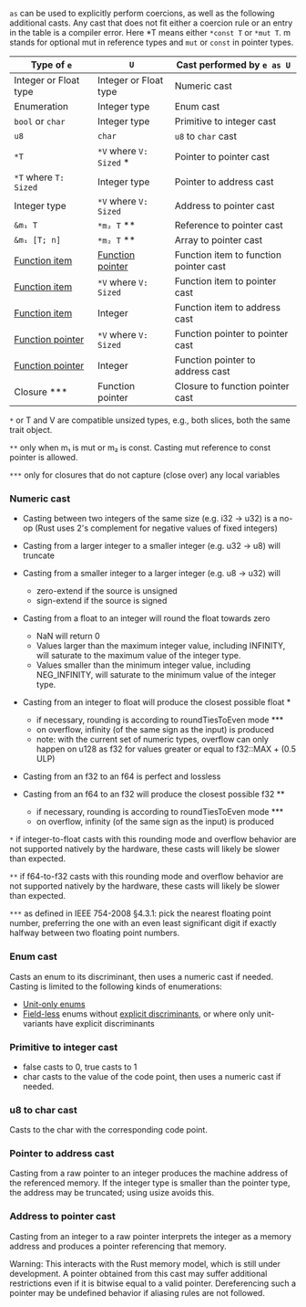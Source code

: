 `as` can be used to explicitly perform coercions, as well as the following additional casts. Any cast that does not fit
either a coercion rule or an entry in the table is a compiler error. Here *T means either `*const T` or `*mut T`. m stands
for optional mut in reference types and `mut` or `const` in pointer types.

| Type of `e`                                                                         | `U`                                                                                 | Cast performed by `e as U`             |
|-------------------------------------------------------------------------------------|-------------------------------------------------------------------------------------|----------------------------------------|
| Integer or Float type                                                               | Integer or Float type                                                               | Numeric cast                           |
| Enumeration                                                                         | Integer type                                                                        | Enum cast                              |
| `bool` or `char`                                                                    | Integer type                                                                        | Primitive to integer cast              |
| `u8`                                                                                | `char`                                                                              | `u8` to `char` cast                    |
| `*T`                                                                                | `*V` where `V: Sized` *                                                             | Pointer to pointer cast                |
| `*T` where `T: Sized`                                                               | Integer type                                                                        | Pointer to address cast                |
| Integer type                                                                        | `*V` where `V: Sized`                                                               | Address to pointer cast                |
| `&m₁ T`                                                                             | `*m₂ T` **                                                                          | Reference to pointer cast              |
| `&m₁ [T; n]`                                                                        | `*m₂ T` **                                                                          | Array to pointer cast                  |
| [Function item](https://doc.rust-lang.org/reference/types/function-item.html)       | [Function pointer](https://doc.rust-lang.org/reference/types/function-pointer.html) | Function item to function pointer cast |
| [Function item](https://doc.rust-lang.org/reference/types/function-item.html)       | `*V` where `V: Sized`                                                               | Function item to pointer cast          |
| [Function item](https://doc.rust-lang.org/reference/types/function-item.html)       | Integer                                                                             | Function item to address cast          |
| [Function pointer](https://doc.rust-lang.org/reference/types/function-pointer.html) | `*V` where `V: Sized`                                                               | Function pointer to pointer cast       |
| [Function pointer](https://doc.rust-lang.org/reference/types/function-pointer.html) | Integer                                                                             | Function pointer to address cast       |
| Closure ***                                                                         | Function pointer                                                                    | Closure to function pointer cast       |

`*` or T and V are compatible unsized types, e.g., both slices, both the same trait object.

`**` only when m₁ is mut or m₂ is const. Casting mut reference to const pointer is allowed.

`***` only for closures that do not capture (close over) any local variables

### Numeric cast

* Casting between two integers of the same size (e.g. i32 -> u32) is a no-op (Rust uses 2's complement for negative
  values of fixed integers)
* Casting from a larger integer to a smaller integer (e.g. u32 -> u8) will truncate
* Casting from a smaller integer to a larger integer (e.g. u8 -> u32) will
    * zero-extend if the source is unsigned
    * sign-extend if the source is signed
* Casting from a float to an integer will round the float towards zero
    * NaN will return 0
    * Values larger than the maximum integer value, including INFINITY, will saturate to the maximum value of the
      integer type.
    * Values smaller than the minimum integer value, including NEG_INFINITY, will saturate to the minimum value of the
      integer type.
* Casting from an integer to float will produce the closest possible float *
    * if necessary, rounding is according to roundTiesToEven mode ***
    * on overflow, infinity (of the same sign as the input) is produced
    * note: with the current set of numeric types, overflow can only happen on u128 as f32 for values greater or equal
      to f32::MAX + (0.5 ULP)

* Casting from an f32 to an f64 is perfect and lossless
* Casting from an f64 to an f32 will produce the closest possible f32 **
    * if necessary, rounding is according to roundTiesToEven mode ***
    * on overflow, infinity (of the same sign as the input) is produced

`*` if integer-to-float casts with this rounding mode and overflow behavior are not supported natively by the hardware,
these casts will likely be slower than expected.

`**` if f64-to-f32 casts with this rounding mode and overflow behavior are not supported natively by the hardware, these
casts will likely be slower than expected.

`***` as defined in IEEE 754-2008 §4.3.1: pick the nearest floating point number, preferring the one with an even least
significant digit if exactly halfway between two floating point numbers.

### Enum cast

Casts an enum to its discriminant, then uses a numeric cast if needed. Casting is limited to the following kinds of
enumerations:

* [Unit-only enums](https://doc.rust-lang.org/reference/items/enumerations.html#unit-only-enum)
* [Field-less](https://doc.rust-lang.org/reference/items/enumerations.html#field-less-enum) enums
  without [explicit discriminants](https://doc.rust-lang.org/reference/items/enumerations.html#explicit-discriminants),
  or where only unit-variants have explicit discriminants

### Primitive to integer cast

* false casts to 0, true casts to 1
* char casts to the value of the code point, then uses a numeric cast if needed.

### u8 to char cast

Casts to the char with the corresponding code point.

### Pointer to address cast

Casting from a raw pointer to an integer produces the machine address of the referenced memory. If the integer type is
smaller than the pointer type, the address may be truncated; using usize avoids this.

### Address to pointer cast
Casting from an integer to a raw pointer interprets the integer as a memory address and produces a pointer referencing that memory.

Warning: This interacts with the Rust memory model, which is still under development. A pointer obtained from this cast may suffer additional restrictions even if it is bitwise equal to a valid pointer. Dereferencing such a pointer may be undefined behavior if aliasing rules are not followed.